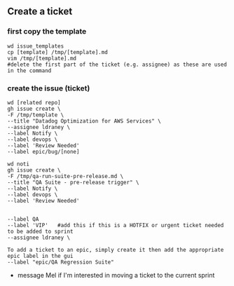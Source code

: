 ## Create a ticket
### first copy the template
```
wd issue_templates
cp [template] /tmp/[template].md
vim /tmp/[template].md
#delete the first part of the ticket (e.g. assignee) as these are used in the command
```

### create the issue (ticket)
```
wd [related repo]
gh issue create \
-F /tmp/template \
--title "Datadog Optimization for AWS Services" \
--assignee ldraney \
--label Notify \
--label devops \
--label 'Review Needed'
--label epic/bug/[none]
```
```
wd noti
gh issue create \
-F /tmp/qa-run-suite-pre-release.md \
--title "QA Suite - pre-release trigger" \
--label Notify \
--label devops \
--label 'Review Needed' 


--label QA
--label 'VIP'   #add this if this is a HOTFIX or urgent ticket needed to be added to sprint
--assignee ldraney \

To add a ticket to an epic, simply create it then add the appropriate epic label in the gui
--label "epic/QA Regression Suite"
```

- message Mel if I'm interested in moving a ticket to the current sprint
